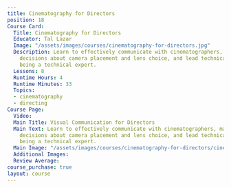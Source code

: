 ```yaml
---
title: Cinematography for Directors
position: 18
Course Card:
  Title: Cinematography for Directors
  Educator: Tal Lazar
  Image: "/assets/images/courses/cinematography-for-directors.jpg"
  Description: Learn to effectively communicate with cinematographers, make informed
    decisions about camera placement and lens choice, and lead technical teams without
    being a technical expert.
  Lessons: 8
  Runtime Hours: 4
  Runtime Minutes: 33
  Topics:
  - cinematography
  - directing
Course Page:
  Video: 
  Main Title: Visual Communication for Directors
  Main Text: Learn to effectively communicate with cinematographers, make informed
    decisions about camera placement and lens choice, and lead technical teams without
    being a technical expert.
  Main Image: "/assets/images/courses/cinematography-for-directors/cinematography-for-directors-main.jpg"
  Additional Images: 
  Review Average: 
course_purchase: true
layout: course
---
```


